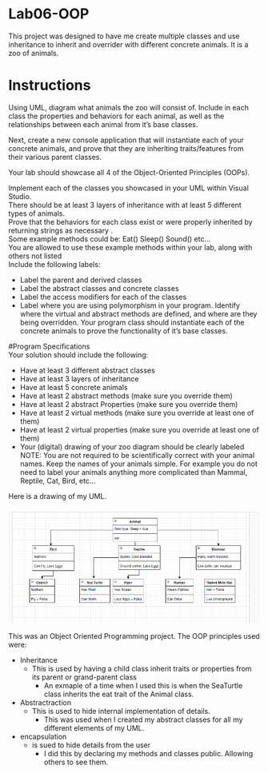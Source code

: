 # Lab06-OOP

This project was designed to have me create multiple classes and use inheritance to inherit and overrider with different concrete animals. 
It is a zoo of animals. 

# Instructions
Using UML, diagram what animals the zoo will consist of. Include in each class the properties and behaviors for each animal, as well as the relationships between each animal from it’s base classes.

Next, create a new console application that will instantiate each of your concrete animals, and prove that they are inheriting traits/features from their various parent classes.

Your lab should showcase all 4 of the Object-Oriented Principles (OOPs).

Implement each of the classes you showcased in your UML within Visual Studio.  
There should be at least 3 layers of inheritance with at least 5 different types of animals.  
Prove that the behaviors for each class exist or were properly inherited by returning strings as necessary .  
Some example methods could be: Eat() Sleep() Sound() etc…  
You are allowed to use these example methods within your lab, along with others not listed  
Include the following labels:  
- Label the parent and derived classes  
- Label the abstract classes and concrete classes
- Label the access modifiers for each of the classes
- Label where you are using polymorphism in your program. Identify where the virtual and abstract methods are defined, and where are they being overridden.
Your program class should instantiate each of the concrete animals to prove the functionality of it’s base classes.

#Program Specifications  
Your solution should include the following:

- Have at least 3 different abstract classes
- Have at least 3 layers of inheritance
- Have at least 5 concrete animals
- Have at least 2 abstract methods (make sure you override them)
- Have at least 2 abstract Properties (make sure you override them)
- Have at least 2 virtual methods (make sure you override at least one of them)
- Have at least 2 virtual properties (make sure you override at least one of them)
- Your (digital) drawing of your zoo diagram should be clearly labeled  
NOTE: You are not required to be scientifically correct with your animal names. Keep the names of your animals simple. For example you do not need to label your animals anything more complicated than Mammal, Reptile, Cat, Bird, etc…

Here is a drawing of my UML. 

![Picture Demo](assests/Capture.PNG)  


This was an Object Oriented Programming project. The OOP principles used were:
- Inheritance 
    - This is used by having a child class inherit traits or properties from its parent or grand-parent class
        - An exmaple of a time when I used this is when the SeaTurtle class inherits the eat trait of the Animal class.
- Abstractraction
    - This is used to hide internal implementation of details. 
        - This was used when I created my abstract classes for all my different elements of my UML.
- encapsulation
    -   is sued to hide details from the user
        - I did this by declaring my methods and classes public. Allowing others to see them. 
